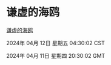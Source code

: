 # 谦虚的海鸥
[谦虚的海鸥](http://219.139.198.135:56308/qxdho/course/base/hotlink/index.php)

2024年 04月 12日 星期五 04:30:02 CST

2024年 04月 11日 星期四 20:30:02 GMT
